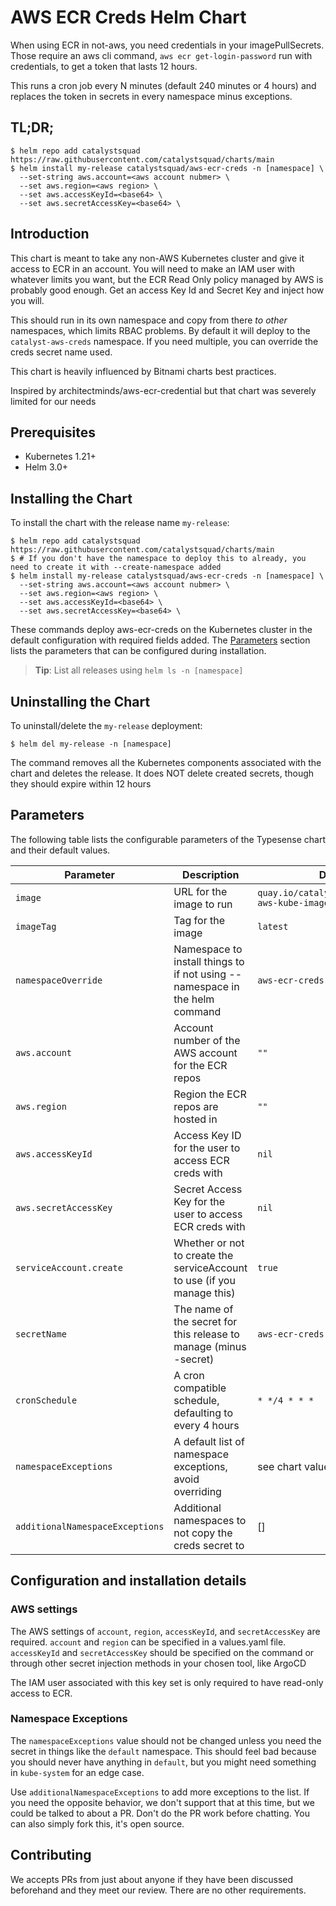 # AWS ECR Creds Helm Chart

When using ECR in not-aws, you need credentials in your imagePullSecrets. Those require an aws cli command, `aws ecr get-login-password` run with credentials, to get a token that lasts 12 hours.

This runs a cron job every N minutes (default 240 minutes or 4 hours) and replaces the token in secrets in every namespace minus exceptions.

## TL;DR;

```console
$ helm repo add catalystsquad https://raw.githubusercontent.com/catalystsquad/charts/main
$ helm install my-release catalystsquad/aws-ecr-creds -n [namespace] \
  --set-string aws.account=<aws account nubmer> \
  --set aws.region=<aws region> \
  --set aws.accessKeyId=<base64> \
  --set aws.secretAccessKey=<base64> \
```

## Introduction

This chart is meant to take any non-AWS Kubernetes cluster and give it access to ECR in an account. You will need to make an IAM user with whatever limits you want, but the ECR Read Only policy managed by AWS is probably good enough. Get an access Key Id and Secret Key and inject how you will.

This should run in its own namespace and copy from there _to other_ namespaces, which limits RBAC problems. By default it will deploy to the `catalyst-aws-creds` namespace. If you need multiple, you can override the creds secret name used.

This chart is heavily influenced by Bitnami charts best practices.

Inspired by architectminds/aws-ecr-credential but that chart was severely limited for our needs

## Prerequisites

- Kubernetes 1.21+
- Helm 3.0+

## Installing the Chart

To install the chart with the release name `my-release`:

```console
$ helm repo add catalystsquad https://raw.githubusercontent.com/catalystsquad/charts/main
$ # If you don't have the namespace to deploy this to already, you need to create it with --create-namespace added
$ helm install my-release catalystsquad/aws-ecr-creds -n [namespace] \
  --set-string aws.account=<aws account nubmer> \
  --set aws.region=<aws region> \
  --set aws.accessKeyId=<base64> \
  --set aws.secretAccessKey=<base64> \
```

These commands deploy aws-ecr-creds on the Kubernetes cluster in the default configuration with required fields added. The [Parameters](#parameters) section lists the parameters that can be configured during installation.

> **Tip**: List all releases using `helm ls -n [namespace]`

## Uninstalling the Chart

To uninstall/delete the `my-release` deployment:

```console
$ helm del my-release -n [namespace]
```

The command removes all the Kubernetes components associated with the chart and deletes the release. It does NOT delete created secrets, though they should expire within 12 hours

## Parameters

The following table lists the configurable parameters of the Typesense chart and their default values.

| Parameter                               | Description                                                                 | Default                                                 |
|-----------------------------------------|-----------------------------------------------------------------------------|---------------------------------------------------------|
| `image`                                 | URL for the image to run                                                    | `quay.io/catalystsquad/catalyst-aws-kube-image`         |
| `imageTag`                              | Tag for the image                                                           | `latest`                                                |
| `namespaceOverride`                     | Namespace to install things to if not using --namespace in the helm command | `aws-ecr-creds`                                         |
| `aws.account`                           | Account number of the AWS account for the ECR repos                         | `""`                                                    |
| `aws.region`                            | Region the ECR repos are hosted in                                          | `""`                                                    |
| `aws.accessKeyId`                       | Access Key ID for the user to access ECR creds with                         | `nil`                                                   |
| `aws.secretAccessKey`                   | Secret Access Key for the user to access ECR creds with                     | `nil`                                                   |
| `serviceAccount.create`                 | Whether or not to create the serviceAccount to use (if you manage this)     | `true`                                                  |
| `secretName`                            | The name of the secret for this release to manage (minus -secret)           | `aws-ecr-creds`                                         |
| `cronSchedule`                          | A cron compatible schedule, defaulting to every 4 hours                     | `* */4 * * *`                                           |
| `namespaceExceptions`                   | A default list of namespace exceptions, avoid overriding                    | see chart values.yaml                                   |
| `additionalNamespaceExceptions`         | Additional namespaces to not copy the creds secret to                       | []                                                      |


## Configuration and installation details

### AWS settings

The AWS settings of `account`, `region`, `accessKeyId`, and `secretAccessKey` are required. `account` and `region` can be specified in a values.yaml file. `accessKeyId` and `secretAccessKey` should be specified on the command or through other secret injection methods in your chosen tool, like ArgoCD

The IAM user associated with this key set is only required to have read-only access to ECR.

### Namespace Exceptions 

The `namespaceExceptions` value should not be changed unless you need the secret in things like the `default` namespace. This should feel bad because you should never have anything in `default`, but you might need something in `kube-system` for an edge case.

Use `additionalNamespaceExceptions` to add more exceptions to the list. If you need the opposite behavior, we don't support that at this time, but we could be talked to about a PR. Don't do the PR work before chatting. You can also simply fork this, it's open source.

## Contributing

We accepts PRs from just about anyone if they have been discussed beforehand and they meet our review. There are no other requirements.

